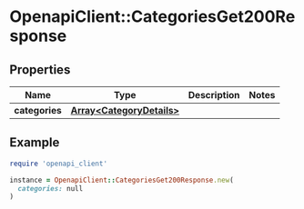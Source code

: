 # OpenapiClient::CategoriesGet200Response

## Properties

| Name | Type | Description | Notes |
| ---- | ---- | ----------- | ----- |
| **categories** | [**Array&lt;CategoryDetails&gt;**](CategoryDetails.md) |  |  |

## Example

```ruby
require 'openapi_client'

instance = OpenapiClient::CategoriesGet200Response.new(
  categories: null
)
```


